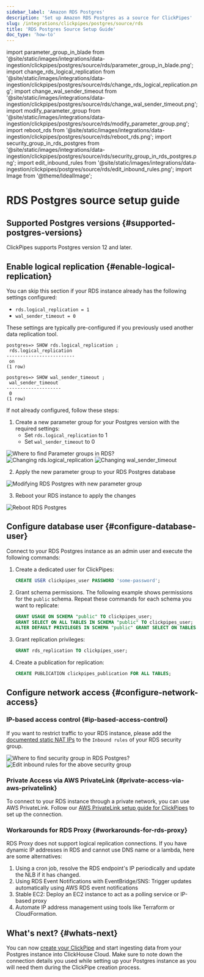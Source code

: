 ```yaml
---
sidebar_label: 'Amazon RDS Postgres'
description: 'Set up Amazon RDS Postgres as a source for ClickPipes'
slug: /integrations/clickpipes/postgres/source/rds
title: 'RDS Postgres Source Setup Guide'
doc_type: 'how-to'
---
```


import parameter_group_in_blade from '@site/static/images/integrations/data-ingestion/clickpipes/postgres/source/rds/parameter_group_in_blade.png';
import change_rds_logical_replication from '@site/static/images/integrations/data-ingestion/clickpipes/postgres/source/rds/change_rds_logical_replication.png';
import change_wal_sender_timeout from '@site/static/images/integrations/data-ingestion/clickpipes/postgres/source/rds/change_wal_sender_timeout.png';
import modify_parameter_group from '@site/static/images/integrations/data-ingestion/clickpipes/postgres/source/rds/modify_parameter_group.png';
import reboot_rds from '@site/static/images/integrations/data-ingestion/clickpipes/postgres/source/rds/reboot_rds.png';
import security_group_in_rds_postgres from '@site/static/images/integrations/data-ingestion/clickpipes/postgres/source/rds/security_group_in_rds_postgres.png';
import edit_inbound_rules from '@site/static/images/integrations/data-ingestion/clickpipes/postgres/source/rds/edit_inbound_rules.png';
import Image from '@theme/IdealImage';

# RDS Postgres source setup guide

## Supported Postgres versions {#supported-postgres-versions}

ClickPipes supports Postgres version 12 and later.

## Enable logical replication {#enable-logical-replication}

You can skip this section if your RDS instance already has the following settings configured:
- `rds.logical_replication = 1`
- `wal_sender_timeout = 0`

These settings are typically pre-configured if you previously used another data replication tool.

```text
postgres=> SHOW rds.logical_replication ;
 rds.logical_replication
-------------------------
 on
(1 row)

postgres=> SHOW wal_sender_timeout ;
 wal_sender_timeout
--------------------
 0
(1 row)
```

If not already configured, follow these steps:

1. Create a new parameter group for your Postgres version with the required settings:
    - Set `rds.logical_replication` to 1
    - Set `wal_sender_timeout` to 0

<Image img={parameter_group_in_blade} alt="Where to find Parameter groups in RDS?" size="lg" border/>

<Image img={change_rds_logical_replication} alt="Changing rds.logical_replication" size="lg" border/>

<Image img={change_wal_sender_timeout} alt="Changing wal_sender_timeout" size="lg" border/>

2. Apply the new parameter group to your RDS Postgres database

<Image img={modify_parameter_group} alt="Modifying RDS Postgres with new parameter group" size="lg" border/>

3. Reboot your RDS instance to apply the changes

<Image img={reboot_rds} alt="Reboot RDS Postgres" size="lg" border/>

## Configure database user {#configure-database-user}

Connect to your RDS Postgres instance as an admin user and execute the following commands:

1. Create a dedicated user for ClickPipes:

    ```sql
    CREATE USER clickpipes_user PASSWORD 'some-password';
    ```

2. Grant schema permissions. The following example shows permissions for the `public` schema. Repeat these commands for each schema you want to replicate:

    ```sql
    GRANT USAGE ON SCHEMA "public" TO clickpipes_user;
    GRANT SELECT ON ALL TABLES IN SCHEMA "public" TO clickpipes_user;
    ALTER DEFAULT PRIVILEGES IN SCHEMA "public" GRANT SELECT ON TABLES TO clickpipes_user;
    ```

3. Grant replication privileges:

    ```sql
    GRANT rds_replication TO clickpipes_user;
    ```

4. Create a publication for replication:

    ```sql
    CREATE PUBLICATION clickpipes_publication FOR ALL TABLES;
    ```

## Configure network access {#configure-network-access}

### IP-based access control {#ip-based-access-control}

If you want to restrict traffic to your RDS instance, please add the [documented static NAT IPs](../../index.md#list-of-static-ips) to the `Inbound rules` of your RDS security group.

<Image img={security_group_in_rds_postgres} alt="Where to find security group in RDS Postgres?" size="lg" border/>

<Image img={edit_inbound_rules} alt="Edit inbound rules for the above security group" size="lg" border/>

### Private Access via AWS PrivateLink {#private-access-via-aws-privatelink}

To connect to your RDS instance through a private network, you can use AWS PrivateLink. Follow our [AWS PrivateLink setup guide for ClickPipes](/knowledgebase/aws-privatelink-setup-for-clickpipes) to set up the connection.

### Workarounds for RDS Proxy {#workarounds-for-rds-proxy}
RDS Proxy does not support logical replication connections. If you have dynamic IP addresses in RDS and cannot use DNS name or a lambda, here are some alternatives:

1. Using a cron job, resolve the RDS endpoint's IP periodically and update the NLB if it has changed.
2. Using RDS Event Notifications with EventBridge/SNS: Trigger updates automatically using AWS RDS event notifications
3. Stable EC2: Deploy an EC2 instance to act as a polling service or IP-based proxy
4. Automate IP address management using tools like Terraform or CloudFormation.

## What's next? {#whats-next}

You can now [create your ClickPipe](../index.md) and start ingesting data from your Postgres instance into ClickHouse Cloud.
Make sure to note down the connection details you used while setting up your Postgres instance as you will need them during the ClickPipe creation process.
